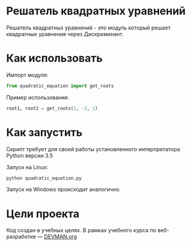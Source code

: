 # Решатель квадратных уравнений


Решатель квадратных уравнений - это модуль который решает квадратные уравнения через Дискриминант.

# Как использовать

Импорт модуля:
```python
from quadratic_equation import get_roots
```


Пример использования:
```python
root1, root2 = get_roots(1, -2, 1)
```
# Как запустить

Скрипт требует для своей работы установленного интерпретатора Python версии 3.5

Запуск на Linux:

```bash
python quadratic_equation.py
```

Запуск на Windows происходит аналогично.

# Цели проекта

Код создан в учебных целях. В рамках учебного курса по веб-разработке ― [DEVMAN.org](https://devman.org)

